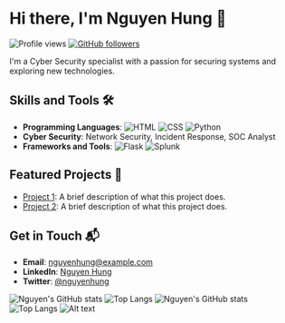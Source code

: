 # Hi there, I'm Nguyen Hung 👋

![Profile views](https://gpvc.arturio.dev/nguyenhuwnq0311)
[![GitHub followers](https://img.shields.io/github/followers/nguyenhuwnq0311?label=Follow&style=social)](https://github.com/nguyenhuwnq0311)

I'm a Cyber Security specialist with a passion for securing systems and exploring new technologies. 

## Skills and Tools 🛠️
- **Programming Languages**: ![HTML](https://img.shields.io/badge/HTML-5-orange) ![CSS](https://img.shields.io/badge/CSS-3-blue) ![Python](https://img.shields.io/badge/Python-3.8-blue)
- **Cyber Security**: Network Security, Incident Response, SOC Analyst
- **Frameworks and Tools**: ![Flask](https://img.shields.io/badge/Flask-1.1.2-black) ![Splunk](https://img.shields.io/badge/Splunk-Enterprise-green)

## Featured Projects 🌟
- [Project 1](https://github.com/nguyenhuwnq0311/project1): A brief description of what this project does.
- [Project 2](https://github.com/nguyenhuwnq0311/project2): A brief description of what this project does.

## Get in Touch 📬
- **Email**: [nguyenhung@example.com](mailto:nguyenhung@example.com)
- **LinkedIn**: [Nguyen Hung](https://linkedin.com/in/nguyenhung)
- **Twitter**: [@nguyenhung](https://twitter.com/nguyenhung)

![Nguyen's GitHub stats](https://github-readme-stats.vercel.app/api?username=nguyenhuwnq0311&show_icons=true&theme=radical)
![Top Langs](https://github-readme-stats.vercel.app/api/top-langs/?username=nguyenhuwnq0311&layout=compact&theme=radical)
![Nguyen's GitHub stats](https://github-readme-stats.vercel.app/api?username=nguyenhuwnq0311&show_icons=true&theme=radical)
![Top Langs](https://github-readme-stats.vercel.app/api/top-langs/?username=nguyenhuwnq0311&layout=compact&theme=radical)
![Alt text]([https://www.pinterest.com/pin/814799757586791610/](https://i.pinimg.com/originals/d0/7f/3c/d07f3cc35eb5614262fdf7af09c38b69.gif))


